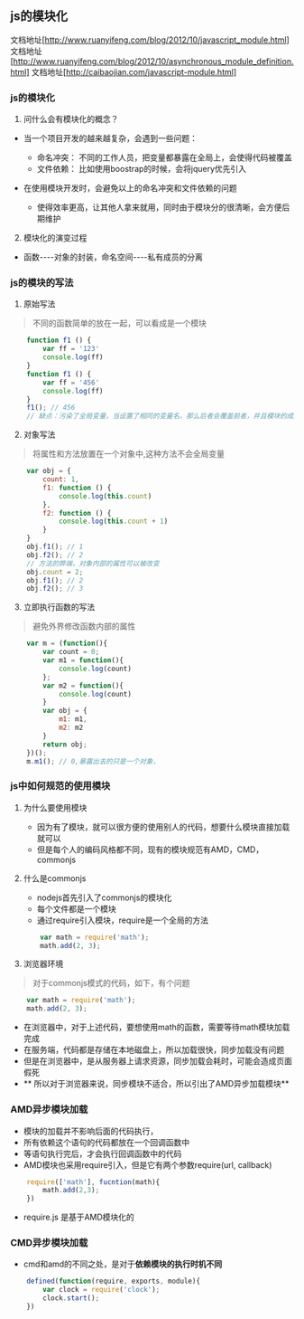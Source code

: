 ## js的模块化
文档地址[http://www.ruanyifeng.com/blog/2012/10/javascript_module.html]
文档地址[http://www.ruanyifeng.com/blog/2012/10/asynchronous_module_definition.html]
文档地址[http://caibaojian.com/javascript-module.html]

### js的模块化
1. 问什么会有模块化的概念？
+ 当一个项目开发的越来越复杂，会遇到一些问题：
	- 命名冲突： 不同的工作人员，把变量都暴露在全局上，会使得代码被覆盖
	- 文件依赖： 比如使用boostrap的时候，会将jquery优先引入

+ 在使用模块开发时，会避免以上的命名冲突和文件依赖的问题
	- 使得效率更高，让其他人拿来就用，同时由于模块分的很清晰，会方便后期维护

2. 模块化的演变过程
+ 函数----对象的封装，命名空间----私有成员的分离

### js的模块的写法
1. 原始写法
> 不同的函数简单的放在一起，可以看成是一个模块
```js
	function f1 () {
		var ff = '123'
		console.log(ff)
	}
	function f1 () {
		var ff = '456'
		console.log(ff)
	}
	f1(); // 456
	// 缺点：污染了全局变量，当设置了相同的变量名，那么后者会覆盖前者，并且模块的成员之间看不出关系

```

2. 对象写法
> 将属性和方法放置在一个对象中,这种方法不会全局变量
```js
	var obj = {
		count: 1,
		f1: function () {
			console.log(this.count)
		},
		f2: function () {
			console.log(this.count + 1)
		}
	}
	obj.f1(); // 1
	obj.f2(); // 2
	// 方法的弊端，对象内部的属性可以被改变
	obj.count = 2;
	obj.f1(); // 2
	obj.f2(); // 3
```

3. 立即执行函数的写法
> 避免外界修改函数内部的属性
```js
	var m = (function(){
		var count = 0;
		var m1 = function(){
			console.log(count)
		};
		var m2 = function(){
			console.log(count)
		}
		var obj = {
			m1: m1,
			m2: m2
		}
		return obj;
	})();
	m.m1(); // 0,暴露出去的只是一个对象，
```

### js中如何规范的使用模块
1. 为什么要使用模块
	+ 因为有了模块，就可以很方便的使用别人的代码，想要什么模块直接加载就可以
	+ 但是每个人的编码风格都不同，现有的模块规范有AMD，CMD，commonjs

2. 什么是commonjs
	+ nodejs首先引入了commonjs的模块化
	+ 每个文件都是一个模块
	+ 通过require引入模块，require是一个全局的方法

	```js
		var math = require('math');
		math.add(2, 3);
	```

3. 浏览器环境
> 对于commonjs模式的代码，如下，有个问题
```js
	var math = require('math');
	math.add(2, 3);
```
+ 在浏览器中，对于上述代码，要想使用math的函数，需要等待math模块加载完成
+ 在服务端，代码都是存储在本地磁盘上，所以加载很快，同步加载没有问题
+ 但是在浏览器中，是从服务器上请求资源，同步加载会耗时，可能会造成页面假死
+ ** 所以对于浏览器来说，同步模块不适合，所以引出了AMD异步加载模块**

### AMD异步模块加载
+ 模块的加载并不影响后面的代码执行，
+ 所有依赖这个语句的代码都放在一个回调函数中
+ 等语句执行完后，才会执行回调函数中的代码
+ AMD模块也采用require引入，但是它有两个参数require(url, callback)

```js
	require(['math'], fucntion(math){
		math.add(2,3);
	})
```

+ require.js 是基于AMD模块化的

### CMD异步模块加载
+ cmd和amd的不同之处，是对于**依赖模块的执行时机不同**

```js
	defined(function(require, exports, module){
		var clock = require('clock');
		clock.start();
	})
```





















